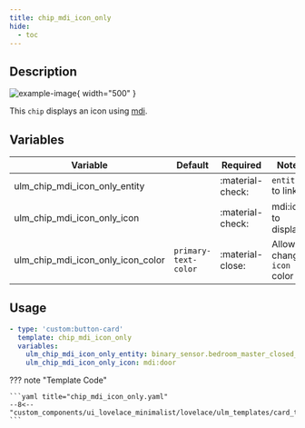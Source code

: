```yaml
---
title: chip_mdi_icon_only
hide:
  - toc
---
```

<!-- markdownlint-disable MD046 -->

## Description

![example-image](../../assets/img/ulm_chips/chip_mdi_icon_only.png){ width="500" }

This `chip` displays an icon using [mdi](https://materialdesignicons.com/).

## Variables

| Variable | Default | Required         | Notes             |
|----------|---------|------------------|-------------------|
|ulm_chip_mdi_icon_only_entity      |         | :material-check: | `entity` to link     |
|ulm_chip_mdi_icon_only_icon        |         | :material-check: | mdi:icon to display  |
|ulm_chip_mdi_icon_only_icon_color  | `primary-text-color` | :material-close: | Allow to change `icon` color |

## Usage

```yaml
- type: 'custom:button-card'
  template: chip_mdi_icon_only
  variables:
    ulm_chip_mdi_icon_only_entity: binary_sensor.bedroom_master_closed_door
    ulm_chip_mdi_icon_only_icon: mdi:door
```

??? note "Template Code"

    ```yaml title="chip_mdi_icon_only.yaml"
    --8<-- "custom_components/ui_lovelace_minimalist/lovelace/ulm_templates/card_templates/chips/chip_mdi_icon_only.yaml"
    ```
